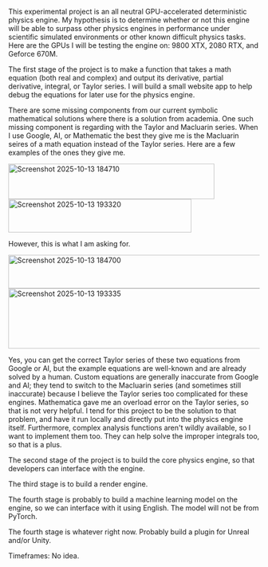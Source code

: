 This experimental project is an all neutral GPU-accelerated deterministic physics engine. My hypothesis is to determine whether or not this engine will be able to surpass other physics engines in performance under scientific simulated environments or other known difficult physics tasks. Here are the GPUs I will be testing the engine on: 9800 XTX, 2080 RTX, and Geforce 670M.

The first stage of the project is to make a function that takes a math equation (both real and complex) and output its derivative, partial derivative, integral, or Taylor series. I will build a small website app to help debug the equations for later use for the physics engine.

There are some missing components from our current symbolic mathematical solutions where there is a solution from academia. One such missing component is regarding with the Taylor and Macluarin series. When I use Google, AI, or Mathematic the best they give me is the Macluarin seires of a math equation instead of the Taylor series. Here are a few examples of the ones they give me.

<img width="413" height="71" alt="Screenshot 2025-10-13 184710" src="https://github.com/user-attachments/assets/17537ad2-b765-4ee7-89bb-4813b261d6f0" />
<img width="367" height="67" alt="Screenshot 2025-10-13 193320" src="https://github.com/user-attachments/assets/138aee2f-ec9f-4788-800e-e797c7a6f19a" />

However, this is what I am asking for.

<img width="706" height="67" alt="Screenshot 2025-10-13 184700" src="https://github.com/user-attachments/assets/cfb9d1a7-7f43-4212-93b0-0db9955bd334" />
<img width="733" height="121" alt="Screenshot 2025-10-13 193335" src="https://github.com/user-attachments/assets/c9775c90-31b5-4667-b468-c231da7bc806" />

Yes, you can get the correct Taylor series of these two equations from Google or AI, but the example equations are well-known and are already solved by a human. Custom equations are generally inaccurate from Google and AI; they tend to switch to the Macluarin series (and sometimes still inaccurate) because I believe the Taylor series too complicated for these engines. Mathematica gave me an overload error on the Taylor series, so that is not very helpful. I tend for this project to be the solution to that problem, and have it run locally and directly put into the physics engine itself. Furthermore, complex analysis functions aren't wildly available, so I want to implement them too. They can help solve the improper integrals too, so that is a plus.


The second stage of the project is to build the core physics engine, so that developers can interface with the engine.

The third stage is to build a render engine.

The fourth stage is probably to build a machine learning model on the engine, so we can interface with it using English. The model will not be from PyTorch.

The fourth stage is whatever right now. Probably build a plugin for Unreal and/or Unity.

Timeframes: No idea.
